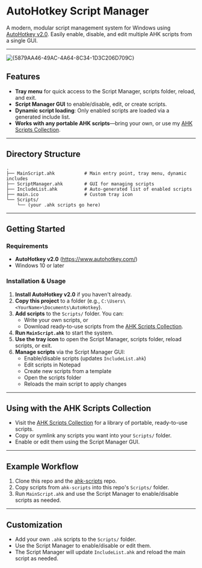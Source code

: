 # AutoHotkey Script Manager

A modern, modular script management system for Windows using [AutoHotkey v2.0](https://www.autohotkey.com/). Easily enable, disable, and edit multiple AHK scripts from a single GUI.

---

![{5879AA46-49AC-4A64-8C34-1D3C206D709C}](https://github.com/user-attachments/assets/4b68c8a5-d2fc-4018-a5ec-2dee9ada839f)

## Features

- **Tray menu** for quick access to the Script Manager, scripts folder, reload, and exit.
- **Script Manager GUI** to enable/disable, edit, or create scripts.
- **Dynamic script loading**: Only enabled scripts are loaded via a generated include list.
- **Works with any portable AHK scripts**—bring your own, or use my [AHK Scripts Collection](https://github.com/magfje/ahk-scripts).

---

## Directory Structure

```
.
├── MainScript.ahk           # Main entry point, tray menu, dynamic includes
├── ScriptManager.ahk        # GUI for managing scripts
├── IncludeList.ahk          # Auto-generated list of enabled scripts
├── main.ico                 # Custom tray icon
└── Scripts/
    └── (your .ahk scripts go here)
```

---

## Getting Started

### Requirements
- **AutoHotkey v2.0** (https://www.autohotkey.com/)
- Windows 10 or later

### Installation & Usage
1. **Install AutoHotkey v2.0** if you haven't already.
2. **Copy this project** to a folder (e.g., `C:\Users\<YourName>\Documents\AutoHotkey`).
3. **Add scripts** to the `Scripts/` folder. You can:
    - Write your own scripts, or
    - Download ready-to-use scripts from the [AHK Scripts Collection](https://github.com/magfje/ahk-scripts).
4. **Run `MainScript.ahk`** to start the system.
5. **Use the tray icon** to open the Script Manager, scripts folder, reload scripts, or exit.
6. **Manage scripts** via the Script Manager GUI:
    - Enable/disable scripts (updates `IncludeList.ahk`)
    - Edit scripts in Notepad
    - Create new scripts from a template
    - Open the scripts folder
    - Reloads the main script to apply changes

---

## Using with the AHK Scripts Collection

- Visit the [AHK Scripts Collection](https://github.com/magfje/ahk-scripts) for a library of portable, ready-to-use scripts.
- Copy or symlink any scripts you want into your `Scripts/` folder.
- Enable or edit them using the Script Manager GUI.

---

## Example Workflow
1. Clone this repo and the [ahk-scripts](https://github.com/magfje/ahk-scripts) repo.
2. Copy scripts from `ahk-scripts` into this repo's `Scripts/` folder.
3. Run `MainScript.ahk` and use the Script Manager to enable/disable scripts as needed.

---

## Customization

- Add your own `.ahk` scripts to the `Scripts/` folder.
- Use the Script Manager to enable/disable or edit them.
- The Script Manager will update `IncludeList.ahk` and reload the main script as needed.


